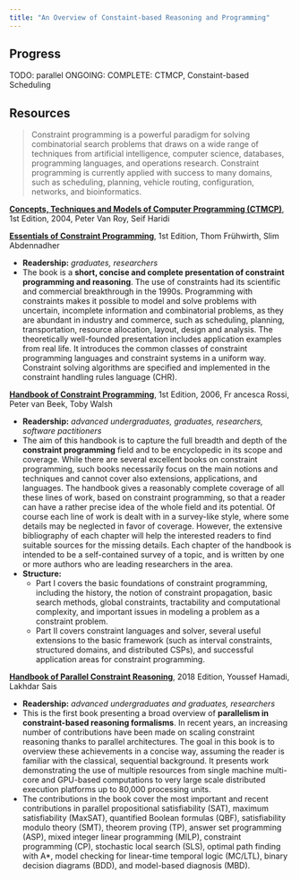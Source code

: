 ```yaml
---
title: "An Overview of Constaint-based Reasoning and Programming"
---
```


## Progress

TODO: parallel
ONGOING:
COMPLETE: CTMCP, Constaint-based Scheduling

## Resources

> Constraint programming is a powerful paradigm for solving combinatorial search problems that draws on a wide range of techniques from artificial intelligence, computer science, databases, programming languages, and operations research. Constraint programming is currently applied with success to many domains, such as scheduling, planning, vehicle routing, configuration, networks, and bioinformatics.

[**Concepts, Techniques and Models of Computer Programming (CTMCP)**](https://www.amazon.com/Concepts-Techniques-Models-Computer-Programming/dp/0262220695/ref=sr_1_1?keywords=Concepts%2C+Techniques+and+Models+of+Computer+Programming&qid=1555157112&s=books&sr=1-1), 1st Edition, 2004, Peter Van Roy, Seif Haridi

[**Essentials of Constraint Programming**](https://www.amazon.com/Essentials-Constraint-Programming-Cognitive-Technologies/dp/3642087124/ref=sr_1_6?keywords=Constraint+Programming&qid=1556088721&s=gateway&sr=8-6), 1st Edition, Thom Frühwirth, Slim Abdennadher

- **Readership:** _graduates, researchers_
- The book is a **short, concise and complete presentation of constraint programming and reasoning**. The use of constraints had its scientific and commercial breakthrough in the 1990s. Programming with constraints makes it possible to model and solve problems with uncertain, incomplete information and combinatorial problems, as they are abundant in industry and commerce, such as scheduling, planning, transportation, resource allocation, layout, design and analysis. The theoretically well-founded presentation includes application examples from real life. It introduces the common classes of constraint programming languages and constraint systems in a uniform way. Constraint solving algorithms are specified and implemented in the constraint handling rules language (CHR).

[**Handbook of Constraint Programming**](https://www.amazon.com/Constraint-Programming-Foundations-Artificial-Intelligence/dp/0444527265/ref=sr_1_3?keywords=Foundations+of+Artificial+Intelligence&qid=1556087272&s=gateway&sr=8-3), 1st Edition, 2006, Fr ancesca Rossi, Peter van Beek, Toby Walsh

- **Readership:** _advanced undergraduates, graduates, researchers, software pactitioners_
- The aim of this handbook is to capture the full breadth and depth of the **constraint programming** field and to be encyclopedic in its scope and coverage. While there are several excellent books on constraint programming, such books necessarily focus on the main notions and techniques and cannot cover also extensions, applications, and languages. The handbook gives a reasonably complete coverage of all these lines of work, based on constraint programming, so that a reader can have a rather precise idea of the whole field and its potential. Of course each line of work is dealt with in a survey-like style, where some details may be neglected in favor of coverage. However, the extensive bibliography of each chapter will help the interested readers to find suitable sources for the missing details. Each chapter of the handbook is intended to be a self-contained survey of a topic, and is written by one or more authors who are leading researchers in the area.
- **Structure:**
  - Part I covers the basic foundations of constraint programming, including the history, the notion of constraint propagation, basic search methods, global constraints, tractability and computational complexity, and important issues in modeling a problem as a constraint problem.
  - Part II covers constraint languages and solver, several useful extensions to the basic framework (such as interval constraints, structured domains, and distributed CSPs), and successful application areas for constraint programming.

[**Handbook of Parallel Constraint Reasoning**](https://www.amazon.com/Handbook-Parallel-Constraint-Reasoning-Youssef/dp/3319635158/ref=sr_1_2?keywords=Parallel+Algorithms+Handbook&qid=1555402621&s=books&sr=1-2), 2018 Edition, Youssef Hamadi, Lakhdar Sais

- **Readership:** _advanced undergraduates and graduates, researchers_
- This is the first book presenting a broad overview of **parallelism in constraint-based reasoning formalisms**. In recent years, an increasing number of contributions have been made on scaling constraint reasoning thanks to parallel architectures. The goal in this book is to overview these achievements in a concise way, assuming the reader is familiar with the classical, sequential background. It presents work demonstrating the use of multiple resources from single machine multi-core and GPU-based computations to very large scale distributed execution platforms up to 80,000 processing units.
- The contributions in the book cover the most important and recent contributions in parallel propositional satisfiability (SAT), maximum satisfiability (MaxSAT), quantified Boolean formulas (QBF), satisfiability modulo theory (SMT), theorem proving (TP), answer set programming (ASP), mixed integer linear programming (MILP), constraint programming (CP), stochastic local search (SLS), optimal path finding with A\*, model checking for linear-time temporal logic (MC/LTL), binary decision diagrams (BDD), and model-based diagnosis (MBD).  